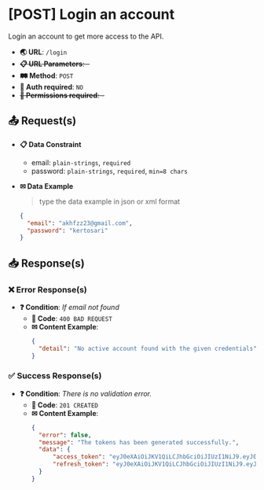 # [POST] Login an account

Login an account to get more access to the API.

- **🌏 URL**: `/login`
- ~~**📋 URL Parameters**: -~~
- **🛤️ Method**: `POST`
- **🔐 Auth required**: `NO`
- ~~**🚫 Permissions required**: -~~

## 📤 Request(s)

- **📋 Data Constraint**
  - email: `plain-strings`, `required`
  - password: `plain-strings`, `required`, `min=8 chars`

- **✉ Data Example**
  > type the data example in json or xml format
  ```json
  {
    "email": "akhfzz23@gmail.com",
    "password": "kertosari"
  }
  ```

## 📥 Response(s)

### ❌ Error Response(s)
- **❓ Condition**: *If email not found*
  - **🔢 Code**: `400 BAD REQUEST`
  - **✉ Content Example**:
    ```json
    {
      "detail": "No active account found with the given credentials"
    }
    ```

### ✅ Success Response(s)
- **❓ Condition**: *There is no validation error.*
  - **🔢 Code**: `201 CREATED`
  - **✉ Content Example**:
    ```json
    {
      "error": false,
      "message": "The tokens has been generated successfully.",
      "data": {
          "access_token": "eyJ0eXAiOiJKV1QiLCJhbGciOiJIUzI1NiJ9.eyJ0b2tlbl90eXBlIjoiYWNjZXNzIiwiZXhwIjoxNjU0NzU1OTQzLCJpYXQiOjE2NTQ3NTU2NDMsImp0aSI6ImQwNzcxNTY3NzkxNTQwMzQ4ZDlmMTI5NTQ0NmRmMzBkIiwidXNlcl9pZCI6MX0.hNaMN2TzKdT5ARW6g_BgfbZLFe4DRb8BTxuhL8pFjCo",
          "refresh_token": "eyJ0eXAiOiJKV1QiLCJhbGciOiJIUzI1NiJ9.eyJ0b2tlbl90eXBlIjoicmVmcmVzaCIsImV4cCI6MTY1NDg0MjA0MywiaWF0IjoxNjU0NzU1NjQzLCJqdGkiOiI2NTc2ZTAzMzJkZjI0MDFkYWZmNDA1NzMxNGIxNzBmZSIsInVzZXJfaWQiOjF9.I1IkHx6dRHe-kycxJzx0ENkWUJU-QA7cmfg_JhJ36-4"
      }
    }
    ```
